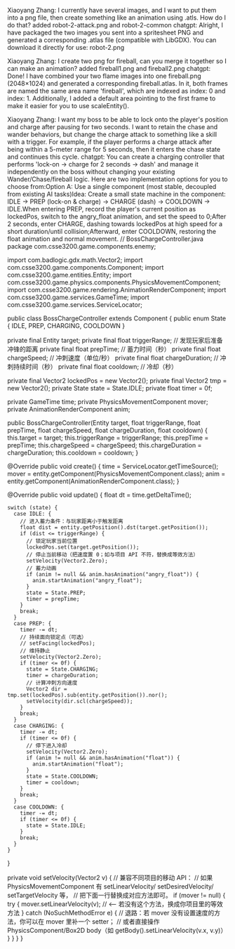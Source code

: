 Xiaoyang Zhang:
I currently have several images, and I want to put them into a png file, 
then create something like an animation using .atls. How do I do that?
added robot-2-attack.png and robot-2-common
chatgpt:
Alright, I have packaged the two images you sent into a spritesheet PNG and generated 
a corresponding .atlas file (compatible with LibGDX). You can download it directly for use:
robot-2.png

Xiaoyang Zhang:
I create two png for fireball, can you merge it together so I can make an animation?
added fireball1.png and fireball2.png
chatgpt:
Done! I have combined your two flame images into one fireball.png (2048×1024) and 
generated a corresponding fireball.atlas. In it, both frames are named the same area name 'fireball', 
which are indexed as index: 0 and index: 1. Additionally, 
I added a default area pointing to the first frame to make it easier for you to use scaleEntity().

Xiaoyang Zhang:
I want my boss to be able to lock onto the player's position and charge after pausing for two seconds. 
I want to retain the chase and wander behaviors, but change the charge attack to something like 
a skill with a trigger. For example, if the player performs a charge attack after being within a 5-meter range for 5 seconds, 
then it enters the chase state and continues this cycle.
chatgpt:
You can create a charging controller that performs 'lock-on → charge for 2 seconds → dash' and 
manage it independently on the boss without changing your existing Wander/Chase/fireball logic. 
Here are two implementation options for you to choose from:Option A: Use a single component
(most stable, decoupled from existing AI tasks)Idea: Create a small state machine in the component:
IDLE → PREP (lock-on & charge) → CHARGE (dash) → COOLDOWN → IDLE.When entering PREP, record the 
player's current position as lockedPos, switch to the angry_float animation, and set 
the speed to 0;After 2 seconds, enter CHARGE, dashing towards lockedPos at high speed for a short duration/until 
collision;Afterward, enter COOLDOWN, restoring the float animation and normal movement.
// BossChargeController.java
package com.csse3200.game.components.enemy;

import com.badlogic.gdx.math.Vector2;
import com.csse3200.game.components.Component;
import com.csse3200.game.entities.Entity;
import com.csse3200.game.physics.components.PhysicsMovementComponent;
import com.csse3200.game.rendering.AnimationRenderComponent;
import com.csse3200.game.services.GameTime;
import com.csse3200.game.services.ServiceLocator;

public class BossChargeController extends Component {
public enum State { IDLE, PREP, CHARGING, COOLDOWN }

private final Entity target;
private final float triggerRange;   // 发现玩家后准备冲锋的距离
private final float prepTime;       // 蓄力时间（秒）
private final float chargeSpeed;    // 冲刺速度（单位/秒）
private final float chargeDuration; // 冲刺持续时间（秒）
private final float cooldown;       // 冷却（秒）

private final Vector2 lockedPos = new Vector2();
private final Vector2 tmp = new Vector2();
private State state = State.IDLE;
private float timer = 0f;

private GameTime time;
private PhysicsMovementComponent mover;
private AnimationRenderComponent anim;

public BossChargeController(Entity target,
float triggerRange,
float prepTime,
float chargeSpeed,
float chargeDuration,
float cooldown) {
this.target = target;
this.triggerRange = triggerRange;
this.prepTime = prepTime;
this.chargeSpeed = chargeSpeed;
this.chargeDuration = chargeDuration;
this.cooldown = cooldown;
}

@Override
public void create() {
time = ServiceLocator.getTimeSource();
mover = entity.getComponent(PhysicsMovementComponent.class);
anim  = entity.getComponent(AnimationRenderComponent.class);
}

@Override
public void update() {
float dt = time.getDeltaTime();

    switch (state) {
      case IDLE: {
        // 进入蓄力条件：与玩家距离小于触发距离
        float dist = entity.getPosition().dst(target.getPosition());
        if (dist <= triggerRange) {
          // 锁定玩家当前位置
          lockedPos.set(target.getPosition());
          // 停止当前移动（把速度置 0；如与项目 API 不符，替换成等效方法）
          setVelocity(Vector2.Zero);
          // 蓄力动画
          if (anim != null && anim.hasAnimation("angry_float")) {
            anim.startAnimation("angry_float");
          }
          state = State.PREP;
          timer = prepTime;
        }
        break;
      }
      case PREP: {
        timer -= dt;
        // 持续面向锁定点（可选）
        // setFacing(lockedPos);
        // 维持静止
        setVelocity(Vector2.Zero);
        if (timer <= 0f) {
          state = State.CHARGING;
          timer = chargeDuration;
          // 计算冲刺方向速度
          Vector2 dir = tmp.set(lockedPos).sub(entity.getPosition()).nor();
          setVelocity(dir.scl(chargeSpeed));
        }
        break;
      }
      case CHARGING: {
        timer -= dt;
        if (timer <= 0f) {
          // 停下进入冷却
          setVelocity(Vector2.Zero);
          if (anim != null && anim.hasAnimation("float")) {
            anim.startAnimation("float");
          }
          state = State.COOLDOWN;
          timer = cooldown;
        }
        break;
      }
      case COOLDOWN: {
        timer -= dt;
        if (timer <= 0f) {
          state = State.IDLE;
        }
        break;
      }
    }
}

private void setVelocity(Vector2 v) {
// 兼容不同项目的移动 API：
// 如果 PhysicsMovementComponent 有 setLinearVelocity/ setDesiredVelocity/ setTargetVelocity 等，
// 把下面一行替换成对应方法即可。
if (mover != null) {
try {
mover.setLinearVelocity(v); // <-- 若没有这个方法，换成你项目里的等效方法
} catch (NoSuchMethodError e) {
// 退路：若 mover 没有设置速度的方法，你可以在 mover 里补一个 setter；
// 或者直接操作 PhysicsComponent/Box2D body（如 getBody().setLinearVelocity(v.x, v.y)）
}
}
}
}

